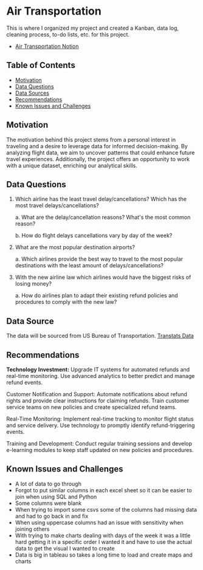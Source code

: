 # Air Transportation 

This is where I organized my project and created a Kanban, data log, cleaning process, to-do lists, etc. for this project. 

- [Air Transportation Notion](https://branched-pink-807.notion.site/Air-Transportation-19f938dc8e8c4c09941d75e1aa3887b0?pvs=4)

## Table of Contents
- [Motivation](#motivation)
- [Data Questions](#data-questions)
- [Data Sources](#data-sources)
- [Recommendations](#recommendations)
- [Known Issues and Challenges](#known-issues-and-challenges)

## Motivation
The motivation behind this project stems from a personal interest in traveling and a desire to leverage data for informed decision-making. By analyzing flight data, we aim to uncover patterns that could enhance future travel experiences. Additionally, the project offers an opportunity to work with a unique dataset, enriching our analytical skills.

## Data Questions
1. Which airline has the least travel delay/cancellations? Which has the most travel delays/cancellations?
   
   a. What are the delay/cancellation reasons? What's the most common reason?
     
   b. How do flight delays cancellations vary by day of the week?

2. What are the most popular destination airports?
     
   a. Which airlines provide the best way to travel to the most popular destinations with the least amount of delays/cancellations? 

3. With the new airline law which airlines would have the biggest risks of losing money?

   a. How do airlines plan to adapt their existing refund policies and procedures to comply with the new law?

## Data Source
The data will be sourced from US Bureau of Transportation. [Transtats Data](https://www.transtats.bts.gov/DL_SelectFields.aspx?gnoyr_VQ=FGK&QO_fu146_anzr=b0-gvzr)

## Recommendations
**Technology Investment:** Upgrade IT systems for automated refunds and real-time monitoring. Use advanced analytics to better predict and manage refund events.

Customer Notification and Support: Automate notifications about refund rights and provide clear instructions for claiming refunds. Train customer service teams on new policies and create specialized refund teams.

Real-Time Monitoring: Implement real-time tracking to monitor flight status and service delivery. Use technology to promptly identify refund-triggering events.

Training and Development: Conduct regular training sessions and develop e-learning modules to keep staff updated on new policies and procedures.

## Known Issues and Challenges
- A lot of data to go through
- Forgot to put similar columns in each excel sheet so it can be easier to join when using SQL and Python
- Some columns were blank
- When trying to import some csvs some of the columns had missing data and had to go back in and fix
- When using uppercase columns had an issue with sensitivity when joining others
- With trying to make charts dealing with days of the week it was a little hard getting it in a specific order I wanted it and have to use the actual data to get the visual I wanted to create
- Data is big in tableau so takes a long time to load and create maps and charts

